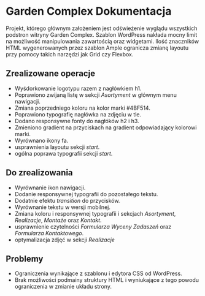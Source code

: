 # **Garden Complex Dokumentacja**

Projekt, którego głównym założeniem jest odświeżenie wyglądu wszystkich podstron witryny Garden Complex. Szablon WordPress nakłada mocny limit na możliwość manipulowania zawartością oraz widgetami. Ilość znaczników HTML wygenerowanych przez szablon Ample ogranicza zmianę layoutu przy pomocy takich narzędzi jak Grid czy Flexbox.

## **Zrealizowane operacje**

-   Wyśdorkowanie logotypu razem z nagłówkiem h1.
-   Poprawiono zwijaną listę w sekcji _Asortyment_ w głównym menu nawigacji.
-   Zmiana poprzedniego koloru na kolor marki #4BF514.
-   Poprawiono typografię nagłówka na zdjęciu w tle.
-   Dodano responsywne fonty do nagłóków h2 i h3.
-   Zmieniono gradient na przyciskach na gradient odpowiadający kolorowi marki.
-   Wyrównano ikony fa.
-   usprawnienia layoutu sekcji _start_.
-   ogólna poprawa typografii sekcji _start_.

## **Do zrealizowania**

-   Wyrównanie ikon nawigacji.
-   Dodanie responsywnej typografii do pozostałego tekstu.
-   Dodatnie efektu _transition_ do przycisków.
-   Wyrównanie tekstu w wersji mobilnej.
-   Zmiana koloru i responsywnej typografii i sekcjach _Asortyment_, _Realizacje_, _Montaże_ oraz _Kontakt_.
-   usprawnienie czytelności _Formularza Wyceny Zadaszeń_ oraz _Formularza Kontaktowego_.
-   optymalizacja zdjęć w sekcji _Realizacje_

## **Problemy**

-   Ograniczenia wynikające z szablonu i edytora CSS od WordPress.
-   Brak możliwości podmainy struktury HTML i wyniukające z tego powodu ograniczenia w zmianie układu strony.
